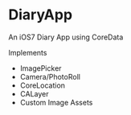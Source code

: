 DiaryApp
========

An iOS7 Diary App using CoreData

Implements
- ImagePicker
- Camera/PhotoRoll
- CoreLocation
- CALayer
- Custom Image Assets
